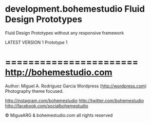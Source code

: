 development.bohemestudio
Fluid Design Prototypes
===============

Fluid Design Prototypes without any responsive framework

LATEST VERSION 1 Prototype 1

=======================
http://bohemestudio.com
=======================

Author: Miguel A. Rodriguez Garcia
Wordpress (http://wordpress.com) Photography theme focused.

http://instagram.com/bohemestudio
http://twitter.com/bohemestudio
http://facebook.com/socialbohemestudio

© MigueARG & bohemestudio.com all rights reserved
